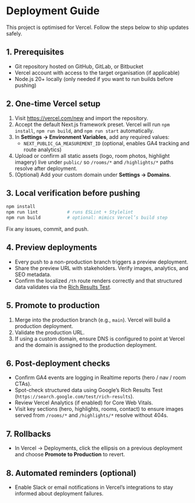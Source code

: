 # Deployment Guide

This project is optimised for Vercel. Follow the steps below to ship updates safely.

## 1. Prerequisites
- Git repository hosted on GitHub, GitLab, or Bitbucket
- Vercel account with access to the target organisation (if applicable)
- Node.js 20+ locally (only needed if you want to run builds before pushing)

## 2. One-time Vercel setup
1. Visit https://vercel.com/new and import the repository.
2. Accept the default Next.js framework preset. Vercel will run `npm install`, `npm run build`, and `npm run start` automatically.
3. In **Settings → Environment Variables**, add any required values:
   - `NEXT_PUBLIC_GA_MEASUREMENT_ID` (optional, enables GA4 tracking and route analytics)
4. Upload or confirm all static assets (logo, room photos, highlight imagery) live under `public/` so `/rooms/*` and `/highlights/*` paths resolve after deployment.
4. (Optional) Add your custom domain under **Settings → Domains**.

## 3. Local verification before pushing
```bash
npm install
npm run lint           # runs ESLint + Stylelint
npm run build          # optional: mimics Vercel’s build step
```
Fix any issues, commit, and push.

## 4. Preview deployments
- Every push to a non-production branch triggers a preview deployment.
- Share the preview URL with stakeholders. Verify images, analytics, and SEO metadata.
- Confirm the localized `/th` route renders correctly and that structured data validates via the [Rich Results Test](https://search.google.com/test/rich-results).

## 5. Promote to production
1. Merge into the production branch (e.g., `main`). Vercel will build a production deployment.
2. Validate the production URL.
3. If using a custom domain, ensure DNS is configured to point at Vercel and the domain is assigned to the production deployment.

## 6. Post-deployment checks
- Confirm GA4 events are logging in Realtime reports (hero / nav / room CTAs).
- Spot-check structured data using Google’s Rich Results Test (`https://search.google.com/test/rich-results`).
- Review Vercel Analytics (if enabled) for Core Web Vitals.
- Visit key sections (hero, highlights, rooms, contact) to ensure images served from `/rooms/*` and `/highlights/*` resolve without 404s.

## 7. Rollbacks
- In Vercel → Deployments, click the ellipsis on a previous deployment and choose **Promote to Production** to revert.

## 8. Automated reminders (optional)
- Enable Slack or email notifications in Vercel’s integrations to stay informed about deployment failures.
